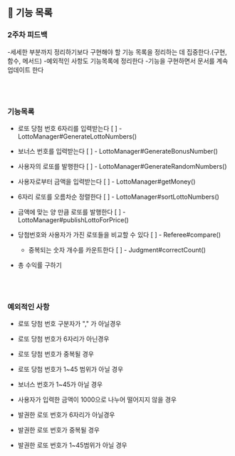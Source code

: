 ## 🚀 기능 목록

### 2주차 피드백
-세세한 부분까지 정리하기보다 구현해야 할 기능 목록을 정리하는 데 집중한다.(구현, 함수, 메서드)
-예외적인 사항도 기능목록에 정리한다
-기능을 구현하면서 문서를 계속 업데이트 한다

<br><br>
### 기능목록
- 로또 당첨 번호 6자리를 입력받는다 [ ] - LottoManager#GenerateLottoNumbers()
- 보너스 번호를 입력받는다 [ ] -  LottoManager#GenerateBonusNumber()


- 사용자의 로또를 발행한다 [ ] - LottoManager#GenerateRandomNumbers()
- 사용자로부터 금액을 입력받는다 [ ] - LottoManager#getMoney()
- 6자리 로또를 오름차순 정렬한다 [ ] - LottoManager#sortLottoNumbers()
- 금액에 맞는 양 만큼 로또를 발행한다 [ ] - LottoManager#publishLottoForPrice()


- 당첨번호와 사용자가 가진 로또들을 비교할 수 있다 [ ] - Referee#compare()
  - 중복되는 숫자 개수를 카운트한다 [ ] - Judgment#correctCount()


- 총 수익률 구하기



<br><br>
### 예외적인 사항
- 로또 당첨 번호 구분자가 "," 가 아닐경우
- 로또 당첨 번호가 6자리가 아닌경우
- 로또 당첨 번호가 중복될 경우
- 로또 당첨 번호가 1~45 범위가 아닐 경우
- 보너스 번호가 1~45가 아닐 경우

- 사용자가 입력한 금액이 1000으로 나누어 떨어지지 않을 경우
- 발권한 로또 번호가 6자리가 아닐경우
- 발권한 로또 번호가 중복될 경우
- 발권한 로또 번호가 1~45범위가 아닐 경우